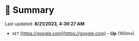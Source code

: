 # 📖 Summary
Last updated: **8/21/2023, 4:39:27 AM**

- `GET` [https://google.com](https://google.com) - **Up** (160ms)
